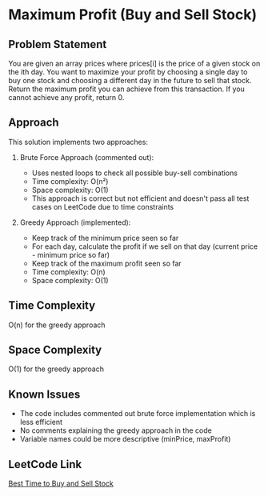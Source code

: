 # Maximum Profit (Buy and Sell Stock)

## Problem Statement
You are given an array prices where prices[i] is the price of a given stock on the ith day.
You want to maximize your profit by choosing a single day to buy one stock and choosing a different day in the future to sell that stock.
Return the maximum profit you can achieve from this transaction. If you cannot achieve any profit, return 0.

## Approach
This solution implements two approaches:

1. Brute Force Approach (commented out):
   - Uses nested loops to check all possible buy-sell combinations
   - Time complexity: O(n²)
   - Space complexity: O(1)
   - This approach is correct but not efficient and doesn't pass all test cases on LeetCode due to time constraints

2. Greedy Approach (implemented):
   - Keep track of the minimum price seen so far
   - For each day, calculate the profit if we sell on that day (current price - minimum price so far)
   - Keep track of the maximum profit seen so far
   - Time complexity: O(n)
   - Space complexity: O(1)

## Time Complexity
O(n) for the greedy approach

## Space Complexity
O(1) for the greedy approach

## Known Issues
- The code includes commented out brute force implementation which is less efficient
- No comments explaining the greedy approach in the code
- Variable names could be more descriptive (minPrice, maxProfit)

## LeetCode Link
[Best Time to Buy and Sell Stock](https://leetcode.com/problems/best-time-to-buy-and-sell-stock/)